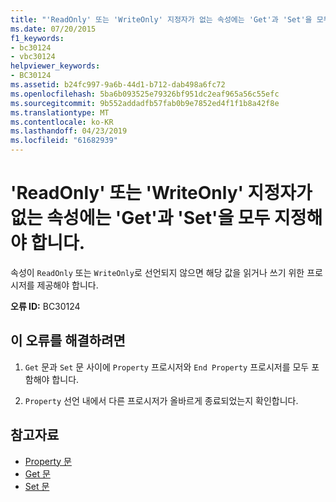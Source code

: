 ```yaml
---
title: "'ReadOnly' 또는 'WriteOnly' 지정자가 없는 속성에는 'Get'과 'Set'을 모두 지정해야 합니다."
ms.date: 07/20/2015
f1_keywords:
- bc30124
- vbc30124
helpviewer_keywords:
- BC30124
ms.assetid: b24fc997-9a6b-44d1-b712-dab498a6fc72
ms.openlocfilehash: 5ba6b093525e79326bf951dc2eaf965a56c55efc
ms.sourcegitcommit: 9b552addadfb57fab0b9e7852ed4f1f1b8a42f8e
ms.translationtype: MT
ms.contentlocale: ko-KR
ms.lasthandoff: 04/23/2019
ms.locfileid: "61682939"
---
```

# <a name="property-without-a-readonly-or-writeonly-specifier-must-provide-both-a-get-and-a-set"></a>'ReadOnly' 또는 'WriteOnly' 지정자가 없는 속성에는 'Get'과 'Set'을 모두 지정해야 합니다.
속성이 `ReadOnly` 또는 `WriteOnly`로 선언되지 않으면 해당 값을 읽거나 쓰기 위한 프로시저를 제공해야 합니다.  
  
 **오류 ID:** BC30124  
  
## <a name="to-correct-this-error"></a>이 오류를 해결하려면  
  
1. `Get` 문과 `Set` 문 사이에 `Property` 프로시저와 `End Property` 프로시저를 모두 포함해야 합니다.  
  
2. `Property` 선언 내에서 다른 프로시저가 올바르게 종료되었는지 확인합니다.  
  
## <a name="see-also"></a>참고자료

- [Property 문](../../visual-basic/language-reference/statements/property-statement.md)
- [Get 문](../../visual-basic/language-reference/statements/get-statement.md)
- [Set 문](../../visual-basic/language-reference/statements/set-statement.md)
